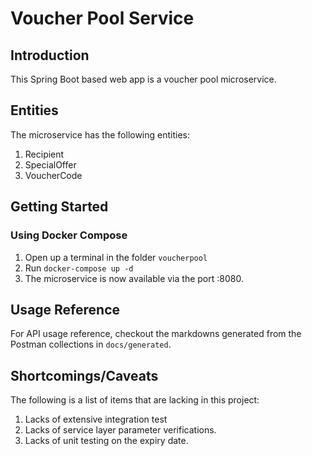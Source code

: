 # Voucher Pool Service
## Introduction
This Spring Boot based web app is a voucher pool microservice.

## Entities
The microservice has the following entities:
1. Recipient
2. SpecialOffer
3. VoucherCode

## Getting Started
### Using Docker Compose
1. Open up a terminal in the folder `voucherpool`
2. Run `docker-compose up -d`
3. The microservice is now available via the port :8080. 

## Usage Reference
For API usage reference, checkout the markdowns generated from the Postman collections in `docs/generated`.

## Shortcomings/Caveats
The following is a list of items that are lacking in this project:
1. Lacks of extensive integration test
2. Lacks of service layer parameter verifications.
3. Lacks of unit testing on the expiry date.